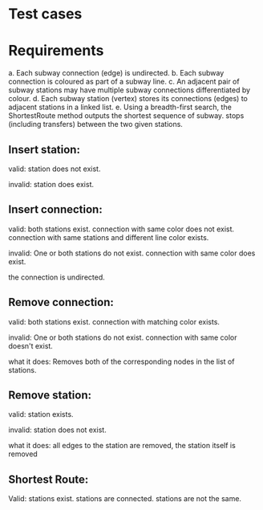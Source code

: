 # Test cases

# Requirements

a. Each subway connection (edge) is undirected.
b. Each subway connection is coloured as part of a subway line.
c. An adjacent pair of subway stations may have multiple subway connections differentiated by colour.
d. Each subway station (vertex) stores its connections (edges) to adjacent stations in a linked list.
e. Using a breadth-first search, the ShortestRoute method outputs the shortest sequence of subway.
stops (including transfers) between the two given stations.

## Insert station:
valid:
station does not exist.

invalid:
station does exist.

## Insert connection:
valid:
both stations exist.
connection with same color does not exist.
connection with same stations and different line color exists.

invalid:
One or both stations do not exist.
connection with same color does exist.

the connection is undirected.

## Remove connection:
valid:
both stations exist.
connection with matching color exists.

invalid:
One or both stations do not exist.
connection with same color doesn't exist.

what it does:
Removes both of the corresponding nodes in the list of stations.

## Remove station:
valid:
station exists.

invalid:
station does not exist.

what it does:
all edges to the station are removed, the station itself is removed

## Shortest Route:

Valid:
stations exist.
stations are connected.
stations are not the same.




